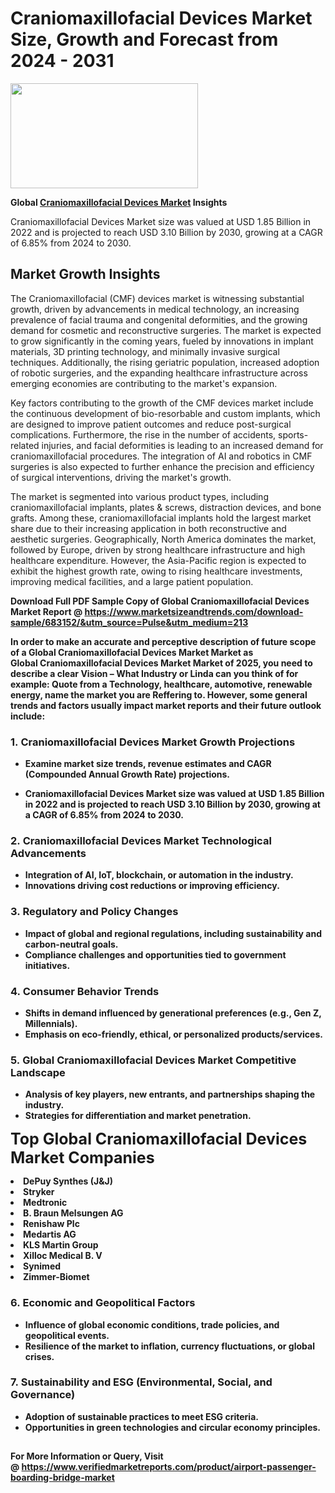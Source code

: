 <H1>Craniomaxillofacial Devices Market Size, Growth and Forecast from 2024 - 2031</H1><img class="aligncenter size-medium wp-image-584254" src="https://thirdeyenews.in/wp-content/uploads/2024/09/Global-Market-Research-300x168.jpeg" alt="" width="300" height="168" /><p><strong>Global&nbsp;<a href="https://www.marketsizeandtrends.com/download-sample/683152/&amp;utm_source=Pulse&amp;utm_medium=213">Craniomaxillofacial Devices Market</a> Insights</strong></p><p>Craniomaxillofacial Devices Market size was valued at USD 1.85 Billion in 2022 and is projected to reach USD 3.10 Billion by 2030, growing at a CAGR of 6.85% from 2024 to 2030.</p><p><h2>Market Growth Insights</h2> <p>The Craniomaxillofacial (CMF) devices market is witnessing substantial growth, driven by advancements in medical technology, an increasing prevalence of facial trauma and congenital deformities, and the growing demand for cosmetic and reconstructive surgeries. The market is expected to grow significantly in the coming years, fueled by innovations in implant materials, 3D printing technology, and minimally invasive surgical techniques. Additionally, the rising geriatric population, increased adoption of robotic surgeries, and the expanding healthcare infrastructure across emerging economies are contributing to the market's expansion.</p> <p><strong></strong></p> <p>Key factors contributing to the growth of the CMF devices market include the continuous development of bio-resorbable and custom implants, which are designed to improve patient outcomes and reduce post-surgical complications. Furthermore, the rise in the number of accidents, sports-related injuries, and facial deformities is leading to an increased demand for craniomaxillofacial procedures. The integration of AI and robotics in CMF surgeries is also expected to further enhance the precision and efficiency of surgical interventions, driving the market's growth.</p> <p>The market is segmented into various product types, including craniomaxillofacial implants, plates & screws, distraction devices, and bone grafts. Among these, craniomaxillofacial implants hold the largest market share due to their increasing application in both reconstructive and aesthetic surgeries. Geographically, North America dominates the market, followed by Europe, driven by strong healthcare infrastructure and high healthcare expenditure. However, the Asia-Pacific region is expected to exhibit the highest growth rate, owing to rising healthcare investments, improving medical facilities, and a large patient population.</p> <p><strong></p><p><span class=""><strong>Download Full PDF Sample Copy of Global Craniomaxillofacial Devices Market Report</strong> @ <a href="https://www.marketsizeandtrends.com/download-sample/683152/&amp;utm_source=Pulse&amp;utm_medium=213" target="_blank">https://www.marketsizeandtrends.com/download-sample/683152/&amp;utm_source=Pulse&amp;utm_medium=213</a></span></p><p>In order to make an accurate and perceptive description of future scope of a Global&nbsp;Craniomaxillofacial Devices Market Market as Global&nbsp;Craniomaxillofacial Devices Market Market of 2025, you need to describe a clear Vision &ndash; What Industry or Linda can you think of for example: Quote from a Technology, healthcare, automotive, renewable energy, name the market you are Reffering to. However, some general trends and factors usually impact market reports and their future outlook include:</p><h3>1.&nbsp;<strong>Craniomaxillofacial Devices Market Growth Projections</strong></h3><ul><li>Examine market size trends, revenue estimates and CAGR (Compounded Annual Growth Rate) projections.</li><li><p>Craniomaxillofacial Devices Market size was valued at USD 1.85 Billion in 2022 and is projected to reach USD 3.10 Billion by 2030, growing at a CAGR of 6.85% from 2024 to 2030.</p></li></ul><h3>2.&nbsp;<strong>Craniomaxillofacial Devices Market Technological Advancements</strong></h3><ul><li>Integration of AI, IoT, blockchain, or automation in the industry.</li><li>Innovations driving cost reductions or improving efficiency.</li></ul><h3>3.&nbsp;<strong>Regulatory and Policy Changes</strong></h3><ul><li>Impact of global and regional regulations, including sustainability and carbon-neutral goals.</li><li>Compliance challenges and opportunities tied to government initiatives.</li></ul><h3>4.&nbsp;<strong>Consumer Behavior Trends</strong></h3><ul><li>Shifts in demand influenced by generational preferences (e.g., Gen Z, Millennials).</li><li>Emphasis on eco-friendly, ethical, or personalized products/services.</li></ul><h3>5.&nbsp;<strong>Global Craniomaxillofacial Devices Market Competitive Landscape</strong></h3><ul><li>Analysis of key players, new entrants, and partnerships shaping the industry.</li><li>Strategies for differentiation and market penetration.</li></ul><p data-pm-slice="1 1 []"><span style="color: inherit; font-family: inherit; font-size: 25px;">Top Global Craniomaxillofacial Devices Market Companies</span></p><div class="" data-test-id=""><p><li>DePuy Synthes (J&J)</li><li> Stryker</li><li> Medtronic</li><li> B. Braun Melsungen AG</li><li> Renishaw Plc</li><li> Medartis AG</li><li> KLS Martin Group</li><li> Xilloc Medical B. V</li><li> Synimed</li><li> Zimmer-Biomet</li></p></div><h3>6.&nbsp;<strong>Economic and Geopolitical Factors</strong></h3><ul><li>Influence of global economic conditions, trade policies, and geopolitical events.</li><li>Resilience of the market to inflation, currency fluctuations, or global crises.</li></ul><h3>7.&nbsp;<strong>Sustainability and ESG (Environmental, Social, and Governance)</strong></h3><ul><li>Adoption of sustainable practices to meet ESG criteria.</li><li>Opportunities in green technologies and circular economy principles.</li></ul><h2><strong style="font-size: 14px;">For More Information or Query, Visit @&nbsp;</strong><a style="background-color: #ffffff; font-size: 14px;" href="https://www.marketsizeandtrends.com/report/craniomaxillofacial-devices-market/" target="_blank">https://www.verifiedmarketreports.com/product/airport-passenger-boarding-bridge-market</a></h2>
